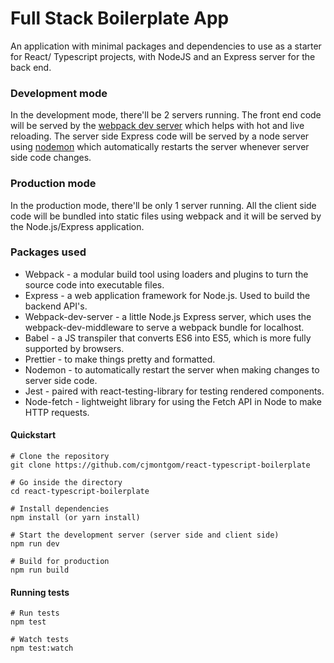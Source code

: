 # Full Stack Boilerplate App

An application with minimal packages and dependencies to use as a starter for React/ Typescript projects, with NodeJS and an Express server for the back end.

### Development mode

In the development mode, there'll be 2 servers running. The front end code will be served by the [webpack dev server](https://webpack.js.org/configuration/dev-server/) which helps with hot and live reloading. The server side Express code will be served by a node server using [nodemon](https://nodemon.io/) which automatically restarts the server whenever server side code changes.

### Production mode

In the production mode, there'll be only 1 server running. All the client side code will be bundled into static files using webpack and it will be served by the Node.js/Express application.

### Packages used

- Webpack - a modular build tool using loaders and plugins to turn the source code into executable files.
- Express - a web application framework for Node.js. Used to build the backend API's.
- Webpack-dev-server - a little Node.js Express server, which uses the webpack-dev-middleware to serve a webpack bundle for localhost.
- Babel - a JS transpiler that converts ES6 into ES5, which is more fully supported by browsers.
- Prettier - to make things pretty and formatted.
- Nodemon - to automatically restart the server when making changes to server side code.
- Jest - paired with react-testing-library for testing rendered components.
- Node-fetch - lightweight library for using the Fetch API in Node to make HTTP requests.

#### Quickstart

```
# Clone the repository
git clone https://github.com/cjmontgom/react-typescript-boilerplate

# Go inside the directory
cd react-typescript-boilerplate

# Install dependencies
npm install (or yarn install)

# Start the development server (server side and client side)
npm run dev

# Build for production
npm run build
```

#### Running tests

```
# Run tests
npm test

# Watch tests
npm test:watch
```
